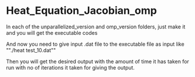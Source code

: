 # Heat_Equation_Jacobian_omp

In each of the unparallelized_version and omp_version folders, just make it and you will get the executable codes

And now you need to give input .dat file to the executable file as input like ""./heat test_10.dat""

Then you will get the desired output with the amount of time it has taken for run with no of iterations it taken for giving the output.
